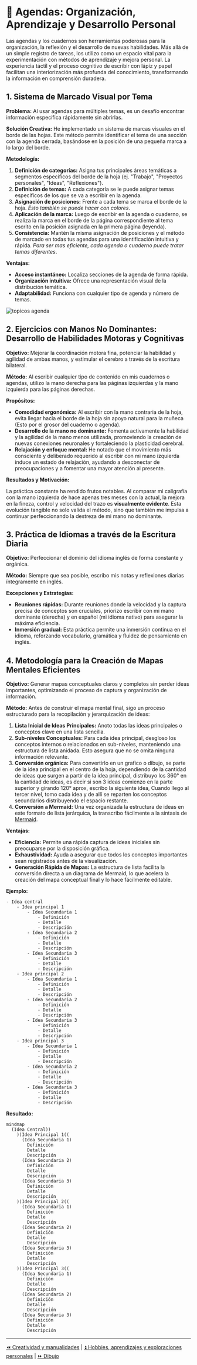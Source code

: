 # 📖 Agendas: Organización, Aprendizaje y Desarrollo Personal

Las agendas y los cuadernos son herramientas poderosas para la organización, la reflexión y el desarrollo de nuevas habilidades. Más allá de un simple registro de tareas, los utilizo como un espacio vital para la experimentación con métodos de aprendizaje y mejora personal. La experiencia táctil y el proceso cognitivo de escribir con lápiz y papel facilitan una interiorización más profunda del conocimiento, transformando la información en comprensión duradera.

## 1. Sistema de Marcado Visual por Tema

**Problema:** Al usar agendas para múltiples temas, es un desafío encontrar información específica rápidamente sin abrirlas.

**Solución Creativa:** He implementado un sistema de marcas visuales en el borde de las hojas. Este método permite identificar el tema de una sección con la agenda cerrada, basándose en la posición de una pequeña marca a lo largo del borde.

**Metodología:**

1. **Definición de categorías:** Asigna tus principales áreas temáticas a segmentos específicos del borde de la hoja (ej. "Trabajo", "Proyectos personales", "Ideas", "Reflexiones").
2. **Definición de temas:** A cada categoría se le puede asignar temas especificos de los que se va a escribir en la agenda.
3. **Asignación de posiciones:** Frente a cada tema se marca el borde de la hoja. _Esto también se puede hacer con colores_.
4. **Aplicación de la marca:** Luego de escribir en la agenda o cuaderno, se realiza la marca en el borde de la página correspondiente al tema escrito en la posición asignada en la primera página (leyenda).
5. **Consistencia:** Mantén la misma asignación de posiciones y el método de marcado en todas tus agendas para una identificación intuitiva y rápida. _Para ser mas eficiente, cada agenda o cuaderno puede tratar temas diferentes_.

**Ventajas:**

* **Acceso instantáneo:** Localiza secciones de la agenda de forma rápida.
* **Organización intuitiva:** Ofrece una representación visual de la distribución temática.
* **Adaptabilidad:** Funciona con cualquier tipo de agenda y número de temas.

![topicos agenda](./assets/topicos.agenda.jpeg)

## 2. Ejercicios con Manos No Dominantes: Desarrollo de Habilidades Motoras y Cognitivas

**Objetivo:** Mejorar la coordinación motora fina, potenciar la habilidad y agilidad de ambas manos, y estimular el cerebro a través de la escritura bilateral.

**Método:**
Al escribir cualquier tipo de contenido en mis cuadernos o agendas, utilizo la mano derecha para las páginas izquierdas y la mano izquierda para las páginas derechas.

**Propósitos:**

* **Comodidad ergonómica:** Al escribir con la mano contraria de la hoja, evita llegar hacia el borde de la hoja sin apoyo natural para la muñeca (Esto por el grosor del cuaderno o agenda).
* **Desarrollo de la mano no dominante:** Fomenta activamente la habilidad y la agilidad de la mano menos utilizada, promoviendo la creación de nuevas conexiones neuronales y fortaleciendo la plasticidad cerebral.
* **Relajación y enfoque mental:** He notado que el movimiento más consciente y deliberado requerido al escribir con mi mano izquierda induce un estado de relajación, ayudando a desconectar de preocupaciones y a fomentar una mayor atención al presente.

**Resultados y Motivación:**

La práctica constante ha rendido frutos notables. Al comparar mi caligrafía con la mano izquierda de hace apenas tres meses con la actual, la mejora en la fineza, control y velocidad del trazo es **visualmente evidente**. Esta evolución tangible no solo valida el método, sino que también me impulsa a continuar perfeccionando la destreza de mi mano no dominante.

## 3. Práctica de Idiomas a través de la Escritura Diaria

**Objetivo:** Perfeccionar el dominio del idioma inglés de forma constante y orgánica.

**Método:**
Siempre que sea posible, escribo mis notas y reflexiones diarias íntegramente en inglés.

**Excepciones y Estrategias:**

* **Reuniones rápidas:** Durante reuniones donde la velocidad y la captura precisa de conceptos son cruciales, priorizo escribir con mi mano dominante (derecha) y en español (mi idioma nativo) para asegurar la máxima eficiencia.
* **Inmersión gradual:** Esta práctica permite una inmersión continua en el idioma, reforzando vocabulario, gramática y fluidez de pensamiento en inglés.

## 4. Metodología para la Creación de Mapas Mentales Eficientes

**Objetivo:** Generar mapas conceptuales claros y completos sin perder ideas importantes, optimizando el proceso de captura y organización de información.

**Método:**
Antes de construir el mapa mental final, sigo un proceso estructurado para la recopilación y jerarquización de ideas:

1. **Lista Inicial de Ideas Principales:** Anoto todas las ideas principales o conceptos clave en una lista sencilla.
2. **Sub-niveles Conceptuales:** Para cada idea principal, desgloso los conceptos internos o relacionados en sub-niveles, manteniendo una estructura de lista anidada. Esto asegura que no se omita ninguna información relevante.
3. **Conversión orgánica:** Para convertirlo en un grafico o dibujo, se parte de la idea principal en el centro de la hoja, dependiendo de la cantidad de ideas que surgen a partir de la idea principal, distribuyo los 360° en la cantidad de ideas, es decir si son 3 ideas comienzo en la parte superior y girando 120° aprox, escribo la siguiente idea, Cuando llego al tercer nivel, tomo cada idea y de allí se reparten los conceptos secundarios distribuyendo el espacio restante.
4. **Conversión a Mermaid:** Una vez organizada la estructura de ideas en este formato de lista jerárquica, la transcribo fácilmente a la sintaxis de [Mermaid](https://mermaid.js.org/syntax/mindmap.html).

**Ventajas:**

* **Eficiencia:** Permite una rápida captura de ideas iniciales sin preocuparse por la disposición gráfica.
* **Exhaustividad:** Ayuda a asegurar que todos los conceptos importantes sean registrados antes de la visualización.
* **Generación Rápida de Mapas:** La estructura de lista facilita la conversión directa a un diagrama de Mermaid, lo que acelera la creación del mapa conceptual final y lo hace fácilmente editable.

**Ejemplo:**

```text
- Idea central
    - Idea principal 1
        - Idea Secundaria 1
            - Definición
            - Detalle
            - Descripción
        - Idea Secundaria 2
            - Definición
            - Detalle
            - Descripción
        - Idea Secundaria 3
            - Definición
            - Detalle
            - Descripción
    - Idea principal 2
        - Idea Secundaria 1
            - Definición
            - Detalle
            - Descripción
        - Idea Secundaria 2
            - Definición
            - Detalle
            - Descripción
        - Idea Secundaria 3
            - Definición
            - Detalle
            - Descripción
    - Idea principal 3
        - Idea Secundaria 1
            - Definición
            - Detalle
            - Descripción
        - Idea Secundaria 2
            - Definición
            - Detalle
            - Descripción
        - Idea Secundaria 3
            - Definición
            - Detalle
            - Descripción
```

**Resultado:**

```mermaid
mindmap
  (Idea Central))
    ))Idea Principal 1((
      (Idea Secundaria 1)
        Definición
        Detalle
        Descripción
      (Idea Secundaria 2)
        Definición
        Detalle
        Descripción
      (Idea Secundaria 3)
        Definición
        Detalle
        Descripción
    ))Idea Principal 2((
      (Idea Secundaria 1)
        Definición
        Detalle
        Descripción
      (Idea Secundaria 2)
        Definición
        Detalle
        Descripción
      (Idea Secundaria 3)
        Definición
        Detalle
        Descripción
    ))Idea Principal 3((
      (Idea Secundaria 1)
        Definición
        Detalle
        Descripción
      (Idea Secundaria 2)
        Definición
        Detalle
        Descripción
      (Idea Secundaria 3)
        Definición
        Detalle
        Descripción
```

---

[⏪ Creatividad y manualidades](/hobbies/creatividad/README.md) | [⏫ Hobbies, aprendizajes y exploraciones personales](/hobbies/README.md) | [⏩ Dibujo](dibujo.md)
